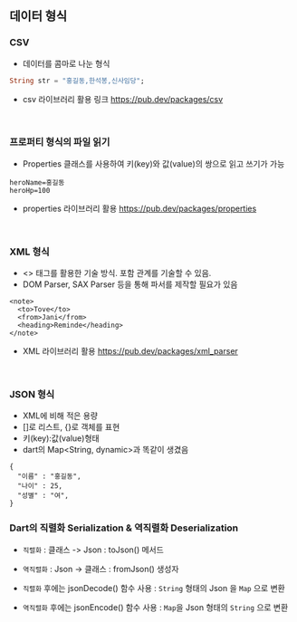 ## 데이터 형식

### CSV
- 데이터를 콤마로 나눈 형식
```dart
String str = "홍길동,한석봉,신사임당";
```
- csv 라이브러리 활용 링크
https://pub.dev/packages/csv
<br/>

### 프로퍼티 형식의 파일 읽기
- Properties 클래스를 사용하여 키(key)와 값(value)의 쌍으로 읽고 쓰기가 가능
```
heroName=홍길동
heroHp=100
```
- properties 라이브러리 활용
https://pub.dev/packages/properties
<br/>

### XML 형식
- <> 태그를 활용한 기술 방식. 포함 관계를 기술할 수 있음.
- DOM Parser, SAX Parser 등을 통해 파서를 제작할 필요가 있음
```
<note>
  <to>Tove</to>
  <from>Jani</from>
  <heading>Reminde</heading>
</note>
```
- XML 라이브러리 활용
https://pub.dev/packages/xml_parser
<br/>

### JSON 형식
- XML에 비해 적은 용량
- []로 리스트, {}로 객체를 표현
- 키(key):값(value)형태
- dart의 Map<String, dynamic>과 똑같이 생겼음
```
{
  "이름" : "홍길동",
  "나이" : 25,
  "성별" : "여",
}
```

### Dart의 직렬화 Serialization & 역직렬화 Deserialization
- `직렬화` : 클래스 -> Json : toJson() 메서드
- `역직렬화` : Json -> 클래스 : fromJson() 생성자

- `직렬화` 후에는 jsonDecode() 함수 사용 : `String` 형태의 Json 을 `Map` 으로 변환
- `역직렬화` 후에는 jsonEncode() 함수 사용 : `Map`을 Json 형태의 `String` 으로 변환
